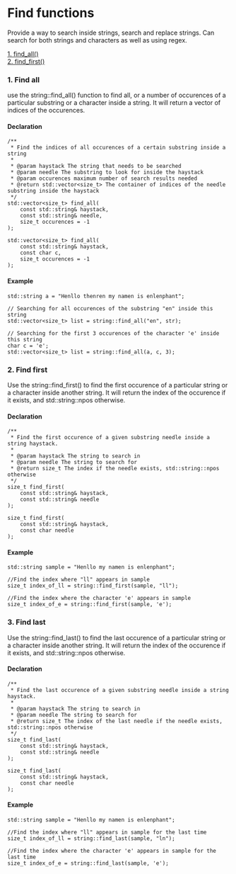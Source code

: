 # Find functions
Provide a way to search inside strings, search and replace strings. 
Can search for both strings and characters as well as using regex.

[1. find_all()](https://github.com/Oshanath/string/blob/main/docs/find.md#find-all)<br>
[2. find_first()](https://github.com/Oshanath/string/blob/main/docs/find.md#2-find-first)

### 1. Find all
use the string::find_all() function to find all, or a number of occurences of a particular substring or a character inside a string.
It will return a vector of indices of the occurences.
#### Declaration
```
/**
 * Find the indices of all occurences of a certain substring inside a string
 * 
 * @param haystack The string that needs to be searched
 * @param needle The substring to look for inside the haystack
 * @param occurences maximum number of search results needed
 * @return std::vector<size_t> The container of indices of the needle substring inside the haystack
 */
std::vector<size_t> find_all(
    const std::string& haystack, 
    const std::string& needle, 
    size_t occurences = -1
);

std::vector<size_t> find_all(
    const std::string& haystack, 
    const char c, 
    size_t occurences = -1
);
```
#### Example
```
std::string a = "Henllo thenren my namen is enlenphant";

// Searching for all occurences of the substring "en" inside this string
std::vector<size_t> list = string::find_all("en", str);

// Searching for the first 3 occurences of the character 'e' inside this string
char c = 'e';
std::vector<size_t> list = string::find_all(a, c, 3);
```
### 2. Find first
Use the string::find_first() to find the first occurence of a particular string or a character inside another string. It will return the index of the occurence if it exists, and std::string::npos otherwise.

#### Declaration
```
/**
 * Find the first occurence of a given substring needle inside a string haystack.
 * 
 * @param haystack The string to search in
 * @param needle The string to search for
 * @return size_t The index if the needle exists, std::string::npos otherwise
 */
size_t find_first(
    const std::string& haystack,
    const std::string& needle
);

size_t find_first(
    const std::string& haystack,
    const char needle
);
```
#### Example
```
std::string sample = "Henllo my namen is enlenphant";
    
//Find the index where "ll" appears in sample
size_t index_of_ll = string::find_first(sample, "ll");

//Find the index where the character 'e' appears in sample
size_t index_of_e = string::find_first(sample, 'e');
```

### 3. Find last
Use the string::find_last() to find the last occurence of a particular string or a character inside another string. It will return the index of the occurence if it exists, and std::string::npos otherwise.

#### Declaration
```
/**
 * Find the last occurence of a given substring needle inside a string haystack.
 * 
 * @param haystack The string to search in
 * @param needle The string to search for
 * @return size_t The index of the last needle if the needle exists, std::string::npos otherwise
 */
size_t find_last(
    const std::string& haystack,
    const std::string& needle
);

size_t find_last(
    const std::string& haystack,
    const char needle
);
```
#### Example
```
std::string sample = "Henllo my namen is enlenphant";
    
//Find the index where "ll" appears in sample for the last time
size_t index_of_ll = string::find_last(sample, "ln");

//Find the index where the character 'e' appears in sample for the last time
size_t index_of_e = string::find_last(sample, 'e');
```
